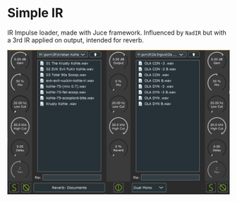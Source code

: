 # Simple IR
 IR Impulse loader, made with Juce framework.
 Influenced by `NadIR` but with a 3rd IR applied on output, intended for reverb.


 ![preview img](preview.png)

